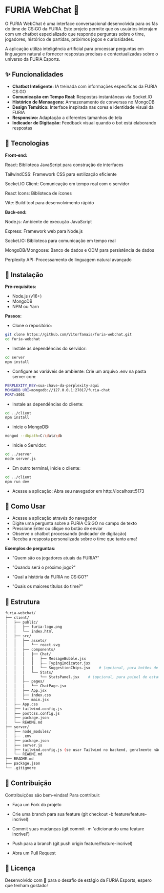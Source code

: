 
# FURIA WebChat 🐆

O FURIA WebChat é uma interface conversacional desenvolvida para os fãs do time de CS:GO da FURIA. Este projeto permite que os usuários interajam com um chatbot especializado que responde perguntas sobre o time, jogadores, histórico de partidas, próximos jogos e curiosidades.

A aplicação utiliza inteligência artificial para processar perguntas em linguagem natural e fornecer respostas precisas e contextualizadas sobre o universo da FURIA Esports.




## ✨ Funcionalidades

- **Chatbot Inteligente:** IA treinada com informações específicas da FURIA CS:GO
- **Comunicação em Tempo Real:** Respostas instantâneas via Socket.IO
- **Histórico de Mensagens:** Armazenamento de conversas no MongoDB
- **Design Temático:** Interface inspirada nas cores e identidade visual da FURIA
- **Responsivo:** Adaptação a diferentes tamanhos de tela
- **Indicador de Digitação:** Feedback visual quando o bot está elaborando respostas


## 🚀 Tecnologias

**Front-end:** 

React: Biblioteca JavaScript para construção de interfaces

TailwindCSS: Framework CSS para estilização eficiente

Socket.IO Client: Comunicação em tempo real com o servidor

React Icons: Biblioteca de ícones

Vite: Build tool para desenvolvimento rápido

**Back-end:** 

Node.js: Ambiente de execução JavaScript

Express: Framework web para Node.js

Socket.IO: Biblioteca para comunicação em tempo real

MongoDB/Mongoose: Banco de dados e ODM para persistência de dados

Perplexity API: Processamento de linguagem natural avançado


## 🔧 Instalação

**Pré-requisitos:**

- Node.js (v16+)
- MongoDB
- NPM ou Yarn

**Passos:**
-  Clone o repositório: 

```bash
git clone https://github.com/VitorTamais/furia-webchat.git
cd furia-webchat
```

- Instale as dependências do servidor:

```bash
cd server
npm install
```

- Configure as variáveis de ambiente:
Crie um arquivo .env na pasta server com:

```bash
PERPLEXITY_KEY=sua-chave-da-perplexity-aqui
MONGODB_URI=mongodb://127.0.0.1:27017/furia-chat
PORT=3001
```

- Instale as dependências do cliente:

```bash
cd ../client
npm install
```

- Inicie o MongoDB:

```bash
mongod --dbpath=C:\data\db
```

- Inicie o Servidor:

```bash
cd ../server
node server.js
```

- Em outro terminal, inicie o cliente:

```bash
cd ../client
npm run dev
```

- Acesse a aplicação:
Abra seu navegador em http://localhost:5173


## 💬 Como Usar

- Acesse a aplicação através do navegador
- Digite uma pergunta sobre a FURIA CS:GO no campo de texto
- Pressione Enter ou clique no botão de enviar
- Observe o chatbot processando (indicador de digitação)
- Receba a resposta personalizada sobre o time que tanto ama!

**Exemplos de perguntas:**

- "Quem são os jogadores atuais da FURIA?"

- "Quando será o próximo jogo?"

- "Qual a história da FURIA no CS:GO?"

- "Quais os maiores títulos do time?"


## 📂 Estrutura

```bash
furia-webchat/
├── client/
│   ├── public/
│   │   ├── furia-logo.png
│   │   └── index.html
│   ├── src/
│   │   ├── assets/
│   │   │   └── react.svg
│   │   ├── components/
│   │   │   ├── Chat/
│   │   │   │   ├── MessageBubble.jsx
│   │   │   │   ├── TypingIndicator.jsx
│   │   │   │   └── SuggestionChips.jsx    # (opcional, para botões de sugestões rápidas)
│   │   │   └── Stats/
│   │   │       └── StatsPanel.jsx    # (opcional, para painel de estatísticas)
│   │   ├── pages/
│   │   │   └── ChatPage.jsx
│   │   ├── App.jsx
│   │   ├── index.css
│   │   └── main.jsx
│   ├── App.css
│   ├── tailwind.config.js
│   ├── postcss.config.js
│   ├── package.json
│   └── README.md
├── server/
│   ├── node_modules/
│   ├── .env
│   ├── package.json
│   ├── server.js
│   ├── tailwind.config.js (se usar Tailwind no backend, geralmente não precisa)
│   └── README.md
├── README.md
├── package.json
└── .gitignore
```


## 👥 Contribuição

Contribuições são bem-vindas! Para contribuir:

- Faça um Fork do projeto

- Crie uma branch para sua feature (git checkout -b feature/feature-incrivel)

- Commit suas mudanças (git commit -m 'adicionando uma feature incrivel')

- Push para a branch (git push origin feature/feature-incrivel)

- Abra um Pull Request


## 📄 Licença

Desenvolvido com 🧡 para o desafio de estágio da FURIA Esports, espero que tenham gostado!

